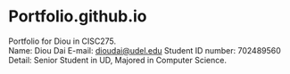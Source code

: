# Portfolio.github.io
Portfolio for Diou in CISC275.	   
	Name: Diou Dai
	E-mail: dioudai@udel.edu
	Student ID number: 702489560
	Detail:  Senior Student in UD, Majored in Computer Science.
